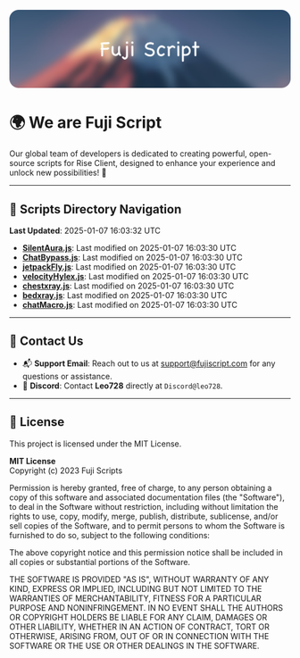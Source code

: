 ![Banner](.github/b.webp)

# 🌍 **We are Fuji Script**

Our global team of developers is dedicated to creating powerful, open-source scripts for Rise Client, designed to enhance your experience and unlock new possibilities! 🌟

---
<!-- SCRIPTS_NAVIGATION_START -->
## 📂 **Scripts Directory Navigation**

**Last Updated**: 2025-01-07 16:03:32 UTC

- **[SilentAura.js](scripts/SilentAura.js)**: Last modified on 2025-01-07 16:03:30 UTC
- **[ChatBypass.js](scripts/ChatBypass.js)**: Last modified on 2025-01-07 16:03:30 UTC
- **[jetpackFly.js](scripts/jetpackFly.js)**: Last modified on 2025-01-07 16:03:30 UTC
- **[velocityHylex.js](scripts/velocityHylex.js)**: Last modified on 2025-01-07 16:03:30 UTC
- **[chestxray.js](scripts/chestxray.js)**: Last modified on 2025-01-07 16:03:30 UTC
- **[bedxray.js](scripts/bedxray.js)**: Last modified on 2025-01-07 16:03:30 UTC
- **[chatMacro.js](scripts/chatMacro.js)**: Last modified on 2025-01-07 16:03:30 UTC

<!-- SCRIPTS_NAVIGATION_END -->

---

## 💬 **Contact Us**  
- 📬 **Support Email**: Reach out to us at [support@fujiscript.com](mailto:support@fujiscript.com) for any questions or assistance.  
- 💬 **Discord**: Contact **Leo728** directly at `Discord@leo728`.

---

## 📜 **License**

This project is licensed under the MIT License.  

**MIT License**  
Copyright (c) 2023 Fuji Scripts  

Permission is hereby granted, free of charge, to any person obtaining a copy of this software and associated documentation files (the "Software"), to deal in the Software without restriction, including without limitation the rights to use, copy, modify, merge, publish, distribute, sublicense, and/or sell copies of the Software, and to permit persons to whom the Software is furnished to do so, subject to the following conditions:  

The above copyright notice and this permission notice shall be included in all copies or substantial portions of the Software.  

THE SOFTWARE IS PROVIDED "AS IS", WITHOUT WARRANTY OF ANY KIND, EXPRESS OR IMPLIED, INCLUDING BUT NOT LIMITED TO THE WARRANTIES OF MERCHANTABILITY, FITNESS FOR A PARTICULAR PURPOSE AND NONINFRINGEMENT. IN NO EVENT SHALL THE AUTHORS OR COPYRIGHT HOLDERS BE LIABLE FOR ANY CLAIM, DAMAGES OR OTHER LIABILITY, WHETHER IN AN ACTION OF CONTRACT, TORT OR OTHERWISE, ARISING FROM, OUT OF OR IN CONNECTION WITH THE SOFTWARE OR THE USE OR OTHER DEALINGS IN THE SOFTWARE.  
